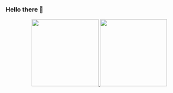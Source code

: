 ### Hello there 👋

<div align="center">
  <a href="https://github.com/devlucasandrade">
  <img height="180em" src="https://github-readme-stats.vercel.app/api?username=devlucasandrade&show_icons=true&theme=dracula&include_all_commits=true&count_private=true"/>
  <img height="180em" src="https://github-readme-stats.vercel.app/api/top-langs/?username=devlucasandrade&layout=compact&langs_count=7&theme=dracula"/>
</div>
